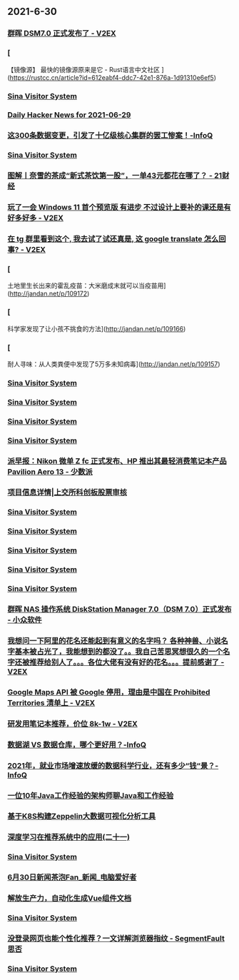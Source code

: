 
## 2021-6-30

### [群晖 DSM7.0 正式发布了 - V2EX](https://www.v2ex.com/t/786442)

### [
【镜像源】 最快的镜像源原来是它 - Rust语言中文社区
](https://rustcc.cn/article?id=612eabf4-ddc7-42e1-876a-1d91310e6ef5)

### [Sina Visitor System](https://weibo.com/5722964389/KmwTt8fqB)

### [Daily Hacker News for 2021-06-29](https://www.daemonology.net/hn-daily/2021-06-29.html)

### [这300条数据变更，引发了十亿级核心集群的罢工惨案！-InfoQ](https://www.infoq.cn/article/QIQHAo4JyYJuxdymUFWH)

### [Sina Visitor System](https://weibo.com/1715118170/KmwTw6FfO)

### [图解丨奈雪的茶成“新式茶饮第一股”，一单43元都花在哪了？ - 21财经](https://m.21jingji.com/article/20210630/herald/71cd28d5ffdba369f4c68c2ff2844bfc.html)

### [玩了一会 Windows 11 首个预览版 有进步 不过设计上要补的课还是有好多好多 - V2EX](https://www.v2ex.com/t/786506)

### [在 tg 群里看到这个, 我去试了试还真是, 这 google translate 怎么回事? - V2EX](https://www.v2ex.com/t/786484)

### [
土地里生长出来的霍乱疫苗：大米磨成末就可以当疫苗用](http://jandan.net/p/109172)

### [
科学家发现了让小孩不挑食的方法](http://jandan.net/p/109166)

### [
耐人寻味：从人类粪便中发现了5万多未知病毒](http://jandan.net/p/109157)

### [Sina Visitor System](https://weibo.com/1715118170/KmxzOB3Xy)

### [Sina Visitor System](https://weibo.com/1715118170/Kmxqgq4Iv)

### [Sina Visitor System](https://weibo.com/1715118170/KmxozuWYb)

### [Sina Visitor System](https://weibo.com/1715118170/Kmxi80Rrc)

### [派早报：Nikon 微单 Z fc 正式发布、HP 推出其最轻消费笔记本产品 Pavilion Aero 13 - 少数派](https://sspai.com/post/67479)

### [项目信息详情|上交所科创板股票审核](http://kcb.sse.com.cn//renewal/xmxq/index.shtml?auditId=430)

### [Sina Visitor System](https://weibo.com/1715118170/KmxQaDe1Q)

### [Sina Visitor System](https://weibo.com/1715118170/KmxPTiSqx)

### [Sina Visitor System](https://weibo.com/1715118170/KmxGrCP0h)

### [Sina Visitor System](https://weibo.com/1642628345/KmxEGv8Qr)

### [Sina Visitor System](https://weibo.com/1642628345/KmxEwxQLG)

### [群晖 NAS 操作系统 DiskStation Manager 7.0（DSM 7.0）正式发布 - 小众软件](https://www.appinn.com/diskstation-manager-7-0/)

### [我想问一下阿里的花名还能起到有意义的名字吗？ 各种神兽、小说名字基本被占光了，我能想到的都没了。。我自己苦思冥想很久的一个名字还被推荐给别人了。。。各位大佬有没有好的花名。。。提前感谢了 - V2EX](https://www.v2ex.com/t/786614)

### [Google Maps API 被 Google 停用，理由是中国在 Prohibited Territories 清单上 - V2EX](https://www.v2ex.com/t/786548)

### [研发用笔记本推荐，价位 8k-1w - V2EX](https://www.v2ex.com/t/786500)

### [数据湖 VS  数据仓库，哪个更好用？-InfoQ](https://www.infoq.cn/article/R6pushmxbe3I56UL2lkf)

### [2021年，就业市场增速放缓的数据科学行业，还有多少“钱“景？-InfoQ](https://www.infoq.cn/article/YGpAlZ7DkN2ueyDYj8zM)

### [一位10年Java工作经验的架构师聊Java和工作经验](https://www.infoq.cn/article/ad2b0a9b6d08802feabfb831a)

### [基于K8S构建Zeppelin大数据可视化分析工具](https://www.infoq.cn/article/fadae78720f4e91ca75378e8d)

### [深度学习在推荐系统中的应用(二十一)](https://www.infoq.cn/article/0f4b04e2a192d43f9452a020a)

### [Sina Visitor System](https://weibo.com/1715118170/KmxUgu3W1)

### [6月30日新闻茶泡Fan_新闻_电脑爱好者](https://www.cfan.com.cn/2021/0630/135329.shtml)

### [解放生产力，自动化生成Vue组件文档](https://www.infoq.cn/article/67f970a523f3c30d50c31a777)

### [Sina Visitor System](https://weibo.com/1746173800/Kmy4xB5Iu)

### [没登录网页也能个性化推荐？一文详解浏览器指纹 - SegmentFault 思否](https://segmentfault.com/a/1190000040263652)

### [Sina Visitor System](https://weibo.com/1715118170/Kmy4QedqL)